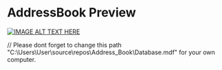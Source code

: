 # AddressBook Preview
[![IMAGE ALT TEXT HERE](https://i9.ytimg.com/vi/lBDQfRKLIdU/mq2.jpg?sqp=CLyp_JQG&rs=AOn4CLDsfQnbAyLDYGAjo0mExzhQwQ8-dw)](https://youtu.be/lBDQfRKLIdU)

// Please dont forget to change this path "C:\Users\User\source\repos\Address_Book\Database.mdf" for your own computer.
